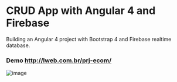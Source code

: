 # CRUD App with Angular 4 and Firebase

Building an Angular 4 project with Bootstrap 4 and Firebase realtime database.

### Demo http://lweb.com.br/prj-ecom/

![image](https://user-images.githubusercontent.com/29076312/37382943-633afdca-2724-11e8-9b30-ed1208500237.png)



